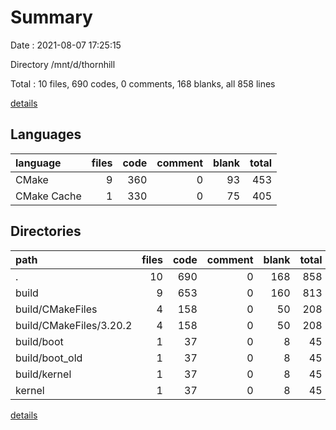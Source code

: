 # Summary

Date : 2021-08-07 17:25:15

Directory /mnt/d/thornhill

Total : 10 files,  690 codes, 0 comments, 168 blanks, all 858 lines

[details](details.md)

## Languages
| language | files | code | comment | blank | total |
| :--- | ---: | ---: | ---: | ---: | ---: |
| CMake | 9 | 360 | 0 | 93 | 453 |
| CMake Cache | 1 | 330 | 0 | 75 | 405 |

## Directories
| path | files | code | comment | blank | total |
| :--- | ---: | ---: | ---: | ---: | ---: |
| . | 10 | 690 | 0 | 168 | 858 |
| build | 9 | 653 | 0 | 160 | 813 |
| build/CMakeFiles | 4 | 158 | 0 | 50 | 208 |
| build/CMakeFiles/3.20.2 | 4 | 158 | 0 | 50 | 208 |
| build/boot | 1 | 37 | 0 | 8 | 45 |
| build/boot_old | 1 | 37 | 0 | 8 | 45 |
| build/kernel | 1 | 37 | 0 | 8 | 45 |
| kernel | 1 | 37 | 0 | 8 | 45 |

[details](details.md)